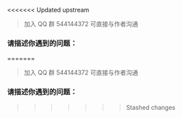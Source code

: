 <<<<<<< Updated upstream
> 加入 QQ 群 544144372 可直接与作者沟通
### 请描述你遇到的问题：
=======
> 加入 QQ 群 544144372 可直接与作者沟通
### 请描述你遇到的问题：
>>>>>>> Stashed changes
